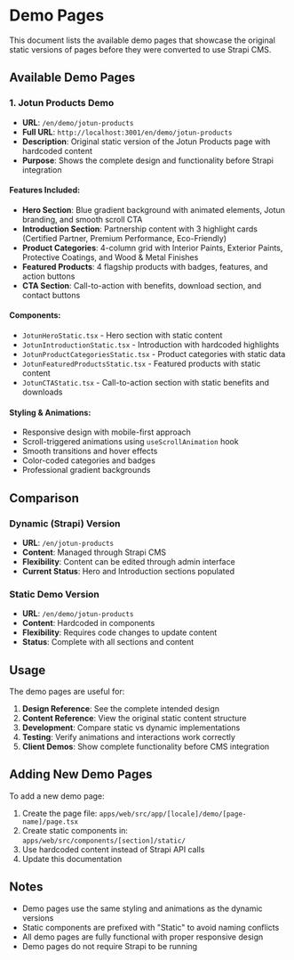# Demo Pages

This document lists the available demo pages that showcase the original static versions of pages before they were converted to use Strapi CMS.

## Available Demo Pages

### 1. Jotun Products Demo
- **URL**: `/en/demo/jotun-products`
- **Full URL**: `http://localhost:3001/en/demo/jotun-products`
- **Description**: Original static version of the Jotun Products page with hardcoded content
- **Purpose**: Shows the complete design and functionality before Strapi integration

#### Features Included:
- **Hero Section**: Blue gradient background with animated elements, Jotun branding, and smooth scroll CTA
- **Introduction Section**: Partnership content with 3 highlight cards (Certified Partner, Premium Performance, Eco-Friendly)
- **Product Categories**: 4-column grid with Interior Paints, Exterior Paints, Protective Coatings, and Wood & Metal Finishes
- **Featured Products**: 4 flagship products with badges, features, and action buttons
- **CTA Section**: Call-to-action with benefits, download section, and contact buttons

#### Components:
- `JotunHeroStatic.tsx` - Hero section with static content
- `JotunIntroductionStatic.tsx` - Introduction with hardcoded highlights
- `JotunProductCategoriesStatic.tsx` - Product categories with static data
- `JotunFeaturedProductsStatic.tsx` - Featured products with static content
- `JotunCTAStatic.tsx` - Call-to-action section with static benefits and downloads

#### Styling & Animations:
- Responsive design with mobile-first approach
- Scroll-triggered animations using `useScrollAnimation` hook
- Smooth transitions and hover effects
- Color-coded categories and badges
- Professional gradient backgrounds

## Comparison

### Dynamic (Strapi) Version
- **URL**: `/en/jotun-products`
- **Content**: Managed through Strapi CMS
- **Flexibility**: Content can be edited through admin interface
- **Current Status**: Hero and Introduction sections populated

### Static Demo Version
- **URL**: `/en/demo/jotun-products`
- **Content**: Hardcoded in components
- **Flexibility**: Requires code changes to update content
- **Status**: Complete with all sections and content

## Usage

The demo pages are useful for:
1. **Design Reference**: See the complete intended design
2. **Content Reference**: View the original static content structure
3. **Development**: Compare static vs dynamic implementations
4. **Testing**: Verify animations and interactions work correctly
5. **Client Demos**: Show complete functionality before CMS integration

## Adding New Demo Pages

To add a new demo page:

1. Create the page file: `apps/web/src/app/[locale]/demo/[page-name]/page.tsx`
2. Create static components in: `apps/web/src/components/[section]/static/`
3. Use hardcoded content instead of Strapi API calls
4. Update this documentation

## Notes

- Demo pages use the same styling and animations as the dynamic versions
- Static components are prefixed with "Static" to avoid naming conflicts
- All demo pages are fully functional with proper responsive design
- Demo pages do not require Strapi to be running
